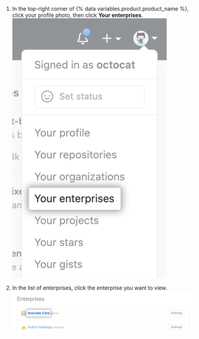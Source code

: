 1. In the top-right corner of {% data variables.product.product_name %}, click your profile photo, then click **Your enterprises**. !["Your enterprises" in drop-down menu for profile photo on GitHub](/assets/images/help/enterprises/your-enterprises.png)

1. In the list of enterprises, click the enterprise you want to view. ![Name of an enterprise in list of your enterprises](/assets/images/help/enterprises/your-enterprises-list.png)
